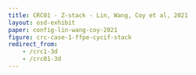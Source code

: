 ```yaml
---
title: CRC01 - Z-stack - Lin, Wang, Coy et al, 2021
layout: osd-exhibit
paper: config-lin-wang-coy-2021
figure: crc-case-1-ffpe-cycif-stack
redirect_from:
    - /crc1-3d
    - /crc01-3d
---
```

